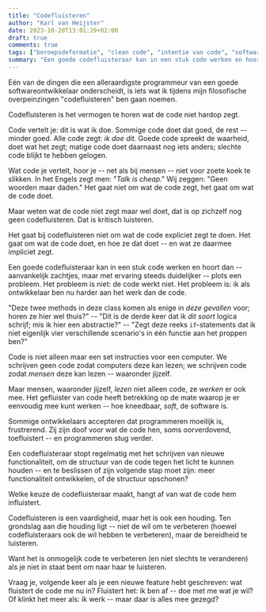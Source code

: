 ```yaml
---
title: "Codefluisteren"
author: "Karl van Heijster"
date: 2023-10-20T13:01:29+02:00
draft: true
comments: true
tags: ["beroepsdeformatie", "clean code", "intentie van code", "software ontwikkelaar (rol)"]
summary: "Een goede codefluisteraar kan in een stuk code werken en hoort dan -- aanvankelijk zachtjes, maar met ervaring steeds duidelijker -- plots een probleem. Het probleem is niet: de code werkt niet. Het probleem is: ik als ontwikkelaar ben nu harder aan het werk dan de code."
---
```


Eén van de dingen die een alleraardigste programmeur van een goede softwareontwikkelaar onderscheidt, is iets wat ik tijdens mijn filosofische overpeinzingen "codefluisteren" ben gaan noemen.


Codefluisteren is het vermogen te horen wat de code niet hardop zegt.


Code vertelt je: dit is wat ik doe. Sommige code doet dat goed, de rest -- minder goed. Alle code zegt: *ik doe dit*. Goede code spreekt de waarheid, doet wat het zegt; matige code doet daarnaast nog iets anders; slechte code blijkt te hebben gelogen. 


Wat code je vertelt, hoor je -- net als bij mensen -- niet voor zoete koek te slikken. In het Engels zegt men: "*Talk is cheap*." Wij zeggen: "Geen woorden maar daden." Het gaat niet om wat de code zegt, het gaat om wat de code doet. 


Maar weten wat de code niet zegt maar wel doet, dat is op zichzelf nog geen codefluisteren. Dat is kritisch luisteren.


Het gaat bij codefluisteren niet om wat de code expliciet zegt te doen. Het gaat om wat de code doet, en hoe ze dat doet -- en wat ze daarmee impliciet zegt.


Een goede codefluisteraar kan in een stuk code werken en hoort dan -- aanvankelijk zachtjes, maar met ervaring steeds duidelijker -- plots een probleem. Het probleem is niet: de code werkt niet. Het probleem is: ik als ontwikkelaar ben nu harder aan het werk dan de code.


"Deze twee methods in deze class komen als enige in *deze gevallen* voor; horen ze hier wel thuis?" -- "Dit is de derde keer dat ik *dit soort* logica schrijf; mis ik hier een abstractie?" -- "Zegt deze reeks `if`-statements dat ik niet eigenlijk vier verschillende scenario's in één functie aan het proppen ben?"


Code is niet alleen maar een set instructies voor een computer. We schrijven geen code zodat computers deze kan lezen; we schrijven code zodat *mensen* deze kan lezen -- waaronder jijzelf.


Maar mensen, waaronder jijzelf, *lezen* niet alleen code, ze *werken* er ook mee. Het gefluister van code heeft betrekking op de mate waarop je er eenvoudig mee kunt werken -- hoe kneedbaar, *soft*, de software is. 


Sommige ontwikkelaars accepteren dat programmeren moeilijk is, frustrerend. Zij zijn doof voor wat de code hen, soms oorverdovend, toefluistert -- en programmeren stug verder.


Een codefluisteraar stopt regelmatig met het schrijven van nieuwe functionaliteit, om de structuur van de code tegen het licht te kunnen houden -- en te beslissen of zijn volgende stap moet zijn: meer functionaliteit ontwikkelen, of de structuur opschonen?


Welke keuze de codefluisteraar maakt, hangt af van wat de code hem influistert.


Codefluisteren is een vaardigheid, maar het is ook een houding. Ten grondslag aan die houding ligt -- niet de wil om te verbeteren (hoewel codefluisteraars ook de wil hebben te verbeteren), maar de bereidheid te luisteren.


Want het is onmogelijk code te verbeteren (en niet slechts te veranderen) als je niet in staat bent om naar haar te luisteren.


Vraag je, volgende keer als je een nieuwe feature hebt geschreven: wat fluistert de code me nu in? Fluistert het: ik ben af -- doe met me wat je wil? Of klinkt het meer als: ik werk -- maar daar is alles mee gezegd?
